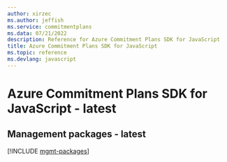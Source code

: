 ```yaml
---
author: xirzec
ms.author: jeffish
ms.service: commitmentplans
ms.data: 07/21/2022
description: Reference for Azure Commitment Plans SDK for JavaScript
title: Azure Commitment Plans SDK for JavaScript
ms.topic: reference
ms.devlang: javascript
---
```

# Azure Commitment Plans SDK for JavaScript - latest

## Management packages - latest
[!INCLUDE [mgmt-packages](commitment-plans-mgmt-index.md)]